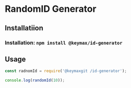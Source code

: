 # RandomID Generator #

## Installatiion ##
### Installation: `npm install @keymax/id-generator` ###

## Usage ##
```js
const radnomId = require('@keymaxgit /id-generator');

console.log(randomId(10));
```
